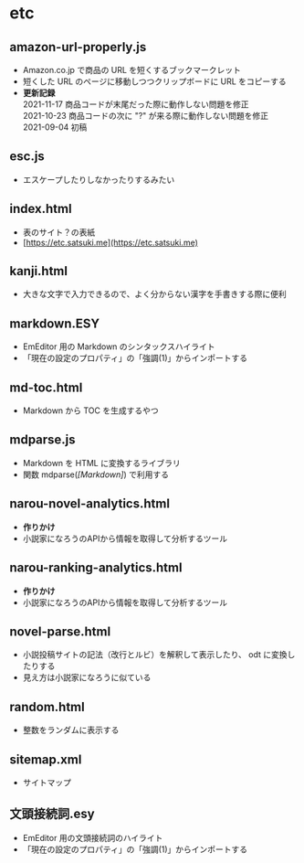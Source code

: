 # etc
## amazon-url-properly.js
* Amazon.co.jp で商品の URL を短くするブックマークレット
* 短くした URL のページに移動しつつクリップボードに URL をコピーする
* **更新記録**  
2021-11-17 商品コードが末尾だった際に動作しない問題を修正  
2021-10-23 商品コードの次に "?" が来る際に動作しない問題を修正  
2021-09-04 初稿

## esc.js
* エスケープしたりしなかったりするみたい

## index.html
* 表のサイト？の表紙
* [https://etc.satsuki.me](https://etc.satsuki.me)

## kanji.html
* 大きな文字で入力できるので、よく分からない漢字を手書きする際に便利

## markdown.ESY
* EmEditor 用の Markdown のシンタックスハイライト
* 「現在の設定のプロパティ」の「強調(1)」からインポートする

## md-toc.html
* Markdown から TOC を生成するやつ

## mdparse.js
* Markdown を HTML に変換するライブラリ
* 関数 mdparse(*[Markdown]*) で利用する

## narou-novel-analytics.html
* **作りかけ**
* 小説家になろうのAPIから情報を取得して分析するツール

## narou-ranking-analytics.html
* **作りかけ**
* 小説家になろうのAPIから情報を取得して分析するツール

## novel-parse.html
* 小説投稿サイトの記法（改行とルビ）を解釈して表示したり、 odt に変換したりする
* 見え方は小説家になろうに似ている

## random.html
* 整数をランダムに表示する

## sitemap.xml
* サイトマップ

## 文頭接続詞.esy
* EmEditor 用の文頭接続詞のハイライト
* 「現在の設定のプロパティ」の「強調(1)」からインポートする
